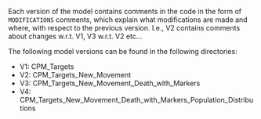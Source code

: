 
Each version of the model contains comments in the code in the form of ``MODIFICATIONS`` comments, which explain what modifications are made and where, with respect to the previous version.
I.e., V2 contains comments about changes w.r.t. V1, V3 w.r.t. V2 etc...

The following model versions can be found in the following directories:
* V1: CPM_Targets
* V2: CPM_Targets_New_Movement
* V3: CPM_Targets_New_Movement_Death_with_Markers
* V4: CPM_Targets_New_Movement_Death_with_Markers_Population_Distributions
